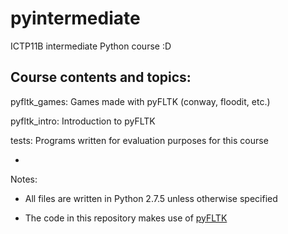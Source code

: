 pyintermediate
==============

ICTP11B intermediate Python course :D

Course contents and topics:
---------------------------

pyfltk_games: Games made with pyFLTK (conway, floodit, etc.)

pyfltk_intro: Introduction to pyFLTK

tests: Programs written for evaluation purposes for this course

-
Notes:

* All files are written in Python 2.7.5 unless otherwise specified

* The code in this repository makes use of [pyFLTK](http://pyfltk.sourceforge.net/)
